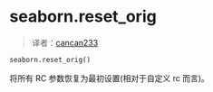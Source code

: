 # seaborn.reset_orig

> 译者：[cancan233](https://github.com/cancan233)

```python
seaborn.reset_orig()
```

将所有 RC 参数恢复为最初设置(相对于自定义 rc 而言)。

